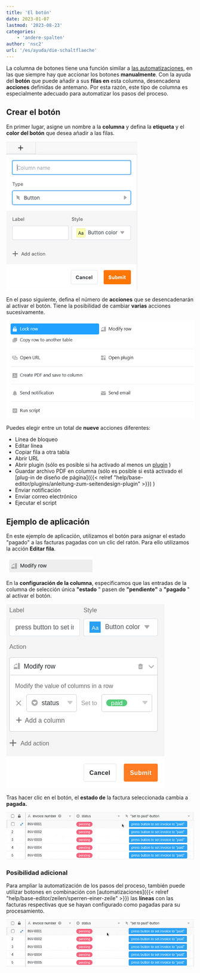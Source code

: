 ```yaml
---
title: 'El botón'
date: 2023-01-07
lastmod: '2023-08-23'
categories:
    - 'andere-spalten'
author: 'nsc2'
url: '/es/ayuda/die-schaltflaeche'
---
```


La columna de botones tiene una función similar a [las automatizaciones](https://seatable.io/es/docs/arbeiten-mit-automationen/anlegen-einer-automation/), en las que siempre hay que accionar los botones **manualmente**. Con la ayuda del **botón** que puede añadir a sus **filas en** esta columna, desencadena **acciones** definidas de antemano. Por esta razón, este tipo de columna es especialmente adecuado para automatizar los pasos del proceso.

## Crear el botón

En primer lugar, asigne un nombre a la **columna** y defina la **etiqueta** y el **color del botón** que desea añadir a las filas.

![Crear un botón](images/create-button-column.png)

En el paso siguiente, defina el número de **acciones** que se desencadenarán al activar el botón. Tiene la posibilidad de cambiar **varias** acciones sucesivamente.

![Panel con nueve botones de acción](images/New-button-action-modal.png)

Puedes elegir entre un total de **nueve** acciones diferentes:

- Línea de bloqueo
- Editar línea
- Copiar fila a otra tabla
- Abrir URL
- Abrir plugin (sólo es posible si ha activado al menos un [plugin](https://seatable.io/es/docs/arbeiten-mit-plugins/was-ist-ein-plugin/) )
- Guardar archivo PDF en columna (sólo es posible si está activado el [plug-in de diseño de página]({{< relref "help/base-editor/plugins/anleitung-zum-seitendesign-plugin" >}}) )
- Enviar notificación
- Enviar correo electrónico
- Ejecutar el script

## Ejemplo de aplicación

En este ejemplo de aplicación, utilizamos el botón para asignar el estado "pagado" a las facturas pagadas con un clic del ratón. Para ello utilizamos la acción **Editar fila**.

![Selección de la acción que se desencadena al activar el botón](images/modify-row.png)

En la **configuración de la columna**, especificamos que las entradas de la columna de selección única **"estado** " pasen de **"pendiente"** a **"pagado** " al activar el botón.

![Definición del botón en el ejemplo de aplicación](images/settings-of-the-button-column-in-the-example.png)

Tras hacer clic en el botón, el **estado de** la factura seleccionada cambia a **pagada.**

![Acción desencadenada en el ejemplo de aplicación de botón](images/example-button-column.gif)

### Posibilidad adicional

Para ampliar la automatización de los pasos del proceso, también puede utilizar botones en combinación con [automatizaciones]({{< relref "help/base-editor/zeilen/sperren-einer-zeile" >}}) las **líneas** con las facturas respectivas que se hayan configurado como pagadas para su procesamiento.

![Ejemplo de aplicación del botón en combinación con automatismos](images/use-the-button-cplumn-with-automations.gif)
